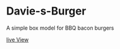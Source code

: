 # Davie-s-Burger
A simple box model for BBQ bacon burgers


[live View](https://daviesbbq.netlify.app/)
